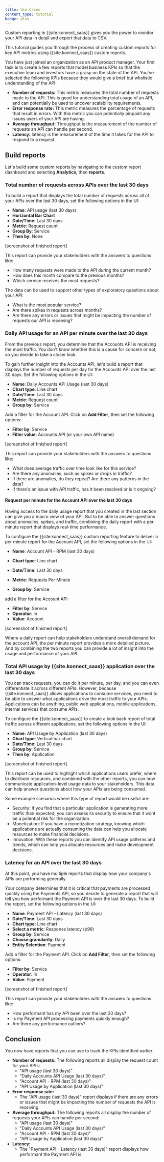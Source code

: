 ```yaml
---
title: Use Cases
content_type: tutorial
badge: plus
---
```


Custom reporting in {{site.konnect_saas}} gives you the power to monitor your API data in detail and export that data to CSV. 

This tutorial guides you through the process of creating custom reports for key API metrics using {{site.konnect_saas}} custom reports. 

You have just joined an organization as an API product manager. Your first task is to create a few reports that model business KPIs so that the executive team and investors have a grasp on the state of the API. You've selected the following KPIs because they would give a brief but wholistic understanding of the API: 

* **Number of requests:** This metric measures the total number of requests made to the API. This is good for understanding total usage of an API, and can potentially be used to uncover scalability requirements. 
* **Error response rate:** This metric measures the percentage of requests that result in errors. With this metric you can potentially pinpoint any issues users of your API are having. 
* **Average throughput:** Throughput is the measurement of the number of requests an API can handle per second. 
* **Latency:** latency is the measurement of the time it takes for the API to respond to a request. 

## Build reports 

Let's build some custom reports by navigating to the custom report dashboard and selecting **Analytics**, then **reports**.
### Total number of requests across APIs over the last 30 days

To build a report that displays the total number of requests across all of your APIs over the last 30 days, set the following options in the UI: 

* **Name**: API usage (last 30 days)
* **Horizontal Bar Chart**
* **Date/Time**: Last 30 days
* **Metric**: Request count
* **Group By**: Service
* **Then by**: None

[screenshot of finished report]

This report can provide your stakeholders with the answers to questions like:

* How many requests were made to the API during the current month? 
* How does this month compare to the previous months? 
* Which service receives the most requests?

The data can be used to support other types of exploratory questions about your API: 

* What is the most popular service? 
* Are there spikes in requests across months? 
* Are there any errors or issues that might be impacting the number of requests our API is receiving? 

### Daily API usage for an API per minute over the last 30 days

From the previous report, you determine that the Accounts API is receiving the most traffic. 
You don't know whether this is a cause for concern or not, so you decide to take a closer look.

To gain further insight into the Accounts API, let's build a report that displays the number of requests per day for the Accounts API over the last 30 days. Set the following options in the UI:

* **Name**: Daily Accounts API Usage (last 30 days)
* **Chart type**: Line chart
* **Date/Time**: Last 30 days
* **Metric**: Request count
* **Group by**: Service

Add a filter for the Account API. Click on **Add Filter**, then set the following options:

* **Filter by**: Service
* **Filter value**: Accounts API (or your own API name)

[screenshot of finished report]

This report can provide your stakeholders with the answers to questions like:

* What does average traffic over time look like for this service?
* Are there any anomalies, such as spikes or drops in traffic?
* If there are anomalies, do they repeat? Are there any patterns in the data?
* If there's an issue with API traffic, has it been resolved or is it ongoing?

#### Request per minute for the Account API over the last 30 days

Having access to the daily usage report that you created in the last section can give you a macro view of your API. But to be able to answer questions about anomalies, spikes, and traffic, combining the daily report with a per minute report that displays real-time performance. 

To configure the {{site.konnect_saas}} custom reporting feature to deliver a per minute report for the Account API, set the following options in the UI: 

* **Name**: Account API - RPM (last 30 days)

* **Chart type**: Line chart
* **Date/Time**: Last 30 days
* **Metric**: Requests Per Minute
* **Group by**: Service

add a filter for the Account API: 

* **Filter by**: Service
* **Operator**: In
* **Value**: Account

[screenshot of finished report]

Where a daily report can help stakeholders understand overall demand for the account API, the per minute report provides a more detailed picture. And by combining the two reports you can provide a lot of insight into the usage and performance of your API. 



### Total API usage by {{site.konnect_saas}} application over the last 30 days

You can track requests, you can do it per minute, per day, and you can even differentiate it across different APIs. However, because {{site.konnect_saas}} allows applications to consume services, you need to be able to answer what applications drive the most traffic to your APIs. Applications can be anything, public web applications, mobile applications, internal services that consume APIs.

To configure the {{site.konnect_saas}} to create a look back report of total traffic across different applications, set the following options in the UI: 

* **Name**: API Usage by Application (last 30 days)
* **Chart type**: Vertical bar chart
* **Date/Time**: Last 30 days
* **Group by**: Service
* **Then by**: Application


[screenshot of finished report]

This report can be used to highlight which applications users prefer, where to distribute resources, and combined with the other reports, you can now communicate application-level usage data to your stakeholders. This data can help answer questions about how your APIs are being consumed. 

Some example scenarios where this type of report would be useful are: 

* Security: If you find that a particular application is generating more traffic than expected, you can assess its security to ensure that it wont be a potential risk for the organization. 
* Monetization: If you have a monetization strategy, knowing which applications are actually consuming the data can help you allocate resources to make financial decisions. 
* Innovation: With these reports you can identify API usage patterns and trends, which can help you allocate resources and make development decisions. 


### Latency for an API over the last 30 days

At this point, you have multiple reports that display how your company's APIs are performing generally.

Your company determines that it is critical that payments are processed quickly using the Payments API, so you decide to generate a report that will tell you how performant the Payment API is over the last 30 days. To build the report, set the following options in the UI:

* **Name**: Payment API - Latency (last 30 days)
* **Date/Time**: Last 30 days
* **Chart type**: Line chart
* **Select a metric**: Response latency (p99)
* **Group by**: Service
* **Choose granularity**: Daily
* **Entity Selection**: Payment 

Add a filter for the Payment API. Click on **Add Filter**, then set the following options:
 
* **Filter by**: Service
* **Operator**: In
* **Value**: Payment

[screenshot of finished report]

This report can provide your stakeholders with the answers to questions like:

* How performant has my API been over the last 30 days?
* Is my Payment API processing payments quickly enough?
* Are there any performance outliers?

## Conclusion 

You now have reports that you can use to track the KPIs identified earlier:

* **Number of requests:** The following reports all display the request count for your APIs:
    * "API usage (last 30 days)"
    * "Daily Accounts API Usage (last 30 days)"
    * "Account API - RPM (last 30 days)"
    * "API Usage by Application (last 30 days)"
* **Error response rate:** 
    * The "API usage (last 30 days)" report displays if there are any errors or issues that might be impacting the number of requests the API is receiving.
* **Average throughput:** The following reports all display the number of requests your APIs can handle per second:
    * "API usage (last 30 days)"
    * "Daily Accounts API Usage (last 30 days)"
    * "Account API - RPM (last 30 days)"
    * "API Usage by Application (last 30 days)"
* **Latency:** 
    * The "Payment API - Latency (last 30 days)" report displays how performant the Payment API is.  
